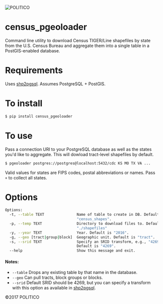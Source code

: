 ![POLITICO](https://rawgithub.com/The-Politico/src/master/images/logo/badge.png)

# census_pgeoloader

Command line utility to download Census TIGER/Line shapefiles by state from the U.S. Census Bureau and aggregate them into a single table in a PostGIS-enabled database.

# Requirements

Uses [shp2pgsql](http://www.bostongis.com/pgsql2shp_shp2pgsql_quickguide.bqg). Assumes PostgreSQL + PostGIS.

# To install

```bash
$ pip install census_pgeoloader
```

# To use

Pass a connection URI to your PostgreSQL database as well as the states you'd like to aggregate. This will dowload tract-level shapefiles by default.

```bash
$ pgeoloader postgres://postgres@localhost:5432/cdc KS MO TX VA ...
```

Valid values for states are FIPS codes, postal abbreviations or names. Pass `+` to collect all states.

# Options

```bash
Options:
  -t, --table TEXT               Name of table to create in DB. Default is
                                 "census_shapes".
  -p, --temp TEXT                Directory to download files to. Default is
                                 "./shapefiles"
  -y, --year TEXT                Year. Default is "2016".
  -g, --geo [tract|group|block]  Geographic unit. Default is "tract".
  -s, --srid TEXT                Specify an SRID transform, e.g., "4269:4326".
                                 Default is "4269".
  --help                         Show this message and exit.
```

#### Notes:

- `--table` Drops any existing table by that name in the database.
- `--geo` Can pull tracts, block groups or blocks.
- `--srid` Default SRID should be 4269, but you can specify a transform with this option as available in [shp2pgsql](http://www.bostongis.com/pgsql2shp_shp2pgsql_quickguide.bqg).

©2017 POLITICO
